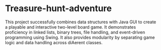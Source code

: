 # Treasure-hunt-adventure
This project successfully combines data structures with Java GUI to create a  playable and interactive two-level board game. It demonstrates proficiency in linked lists, binary  trees, file handling, and event-driven programming using Swing. It also provides modularity by  separating game logic and data handling across diAerent classes.
